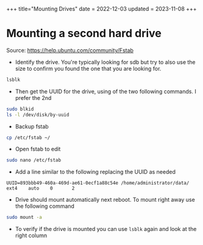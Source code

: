 +++
title="Mounting Drives"
date = 2022-12-03
updated = 2023-11-08
+++

# Mounting a second hard drive

Source: <https://help.ubuntu.com/community/Fstab>

- Identify the drive. You're typically looking for sdb but try to also use the size to confirm you found the one that
  you are looking for.

```sh
lsblk
```

- Then get the UUID for the drive, using of the two following commands. I prefer the 2nd

```sh
sudo blkid
ls -l /dev/disk/by-uuid
```

- Backup fstab

```sh
cp /etc/fstab ~/
```

- Open fstab to edit

```sh
sudo nano /etc/fstab
```

- Add a line similar to the following replacing the UUID as needed

```
UUID=893bbb49-460a-469d-ae61-0ecf1a88c54e /home/administrator/data/    ext4    auto    0       2
```

- Drive should mount automatically next reboot. To mount right away use the following command

```sh
sudo mount -a
```

- To verify if the drive is mounted you can use `lsblk` again and look at the right column